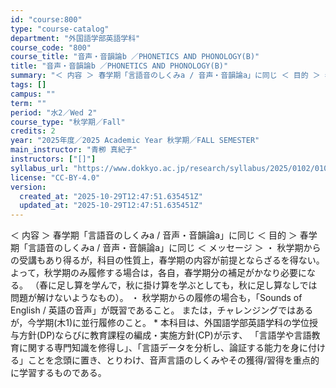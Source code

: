 ```yaml
---
id: "course:800"
type: "course-catalog"
department: "外国語学部英語学科"
course_code: "800"
course_title: "音声・音韻論b ／PHONETICS AND PHONOLOGY(B)"
title: "音声・音韻論b ／PHONETICS AND PHONOLOGY(B)"
summary: "＜ 内容 ＞ 春学期「言語音のしくみa / 音声・音韻論a」に同じ ＜ 目的 ＞ 春学期「言語音のしくみa / 音声・音韻論a」に同じ ＜ メッセージ ＞ ・ 秋学期からの受講もあり得るが，科目の性質上，春学期の内容が前提とならざるを得ない…"
tags: []
campus: ""
term: ""
period: "水2／Wed 2"
course_type: "秋学期／Fall"
credits: 2
year: "2025年度／2025 Academic Year 秋学期／FALL SEMESTER"
main_instructor: "青栁 真紀子"
instructors: ["[]"]
syllabus_url: "https://www.dokkyo.ac.jp/research/syllabus/2025/0102/0102_00800_ja_JP.html"
license: "CC-BY-4.0"
version:
  created_at: "2025-10-29T12:47:51.635451Z"
  updated_at: "2025-10-29T12:47:51.635451Z"
---
```

＜ 内容 ＞ 春学期「言語音のしくみa / 音声・音韻論a」に同じ ＜ 目的 ＞ 春学期「言語音のしくみa / 音声・音韻論a」に同じ ＜ メッセージ ＞ ・ 秋学期からの受講もあり得るが，科目の性質上，春学期の内容が前提とならざるを得ない。よって，秋学期のみ履修する場合は，各自，春学期分の補足がかなり必要になる。 （春に足し算を学んで，秋に掛け算を学ぶとしても，秋に足し算なしでは問題が解けないようなもの）。 ・ 秋学期からの履修の場合も，「Sounds of English / 英語の音声」が既習であること。 または，チャレンジングではあるが，今学期(木1)に並行履修のこと。 * 本科目は、外国語学部英語学科の学位授与方針(DP)ならびに教育課程の編成・実施方針(CP)が示す、 「言語学や言語教育に関する専門知識を修得し」、「言語データを分析し、論証する能力を身に付ける」ことを念頭に置き、とりわけ、音声言語のしくみやその獲得/習得を重点的に学習するものである。
